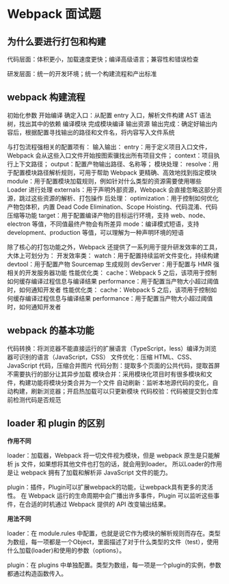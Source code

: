 # Webpack 面试题

## 为什么要进行打包和构建

代码层面：体积更小，加载速度更快；编译高级语言；兼容性和错误检查

研发层面：统一的开发环境；统一个构建流程和产出标准

## webpack 构建流程

初始化参数
开始编译
确定入口：从配置 entry 入口，解析文件构建 AST 语法树，找出其中的依赖
编译模块
完成模块编译
输出资源
输出完成：确定好输出内容后，根据配置寻找输出的路径和文件名，将内容写入文件系统

与打包流程强相关的配置项有：
输入输出：
entry：用于定义项目入口文件，Webpack 会从这些入口文件开始按图索骥找出所有项目文件；
context：项目执行上下文路径；
output：配置产物输出路径、名称等；
模块处理：
resolve：用于配置模块路径解析规则，可用于帮助 Webpack 更精确、高效地找到指定模块
module：用于配置模块加载规则，例如针对什么类型的资源需要使用哪些 Loader 进行处理
externals：用于声明外部资源，Webpack 会直接忽略这部分资源，跳过这些资源的解析、打包操作
后处理：
optimization：用于控制如何优化产物包体积，内置 Dead Code Elimination、Scope Hoisting、代码混淆、代码压缩等功能
target：用于配置编译产物的目标运行环境，支持 web、node、electron 等值，不同值最终产物会有所差异
mode：编译模式短语，支持 development、production 等值，可以理解为一种声明环境的短语

除了核心的打包功能之外，Webpack 还提供了一系列用于提升研发效率的工具，大体上可划分为：
开发效率类：
watch：用于配置持续监听文件变化，持续构建
devtool：用于配置产物 Sourcemap 生成规则
devServer：用于配置与 HMR 强相关的开发服务器功能
性能优化类：
cache：Webpack 5 之后，该项用于控制如何缓存编译过程信息与编译结果
performance：用于配置当产物大小超过阈值时，如何通知开发者
性能优化类：
cache：Webpack 5 之后，该项用于控制如何缓存编译过程信息与编译结果
performance：用于配置当产物大小超过阈值时，如何通知开发者

## webpack 的基本功能

代码转换：将浏览器不能直接运行的扩展语言（TypeScript，less）编译为浏览器可识别的语言（JavaScript，CSS）
文件优化：压缩 HTML、CSS、JavaScript 代码，压缩合并图片
代码分割：提取多个页面的公共代码，提取首屏不需要执行的部分让其异步加载
模块合并：采用模块化项目时有很多模块和文件，构建功能将模块分类合并为一个文件
自动刷新：监听本地源代码的变化，自动构建，刷新浏览器；开启热加载可以只更新模块
代码校验：代码被提交到仓库前检测代码是否规范

## loader 和 plugin 的区别

**作用不同**

loader：加载器，Webpack 将一切文件视为模块，但是 webpack 原生是只能解析 js 文件，如果想将其他文件也打包的话，就会用到loader。 所以Loader的作用是让 webpack 拥有了加载和解析非 JavaScript 文件的能力。

plugin：插件，Plugin可以扩展webpack的功能，让webpack具有更多的灵活性。 在 Webpack 运行的生命周期中会广播出许多事件，Plugin 可以监听这些事件，在合适的时机通过 Webpack 提供的 API 改变输出结果。

**用法不同**

loader：在 module.rules 中配置，也就是说它作为模块的解析规则而存在。类型为数组，每一项都是一个Object，里面描述了对于什么类型的文件（test），使用什么加载(loader)和使用的参数（options）。

plugin：在 plugins 中单独配置。类型为数组，每一项是一个plugin的实例，参数都通过构造函数传入。